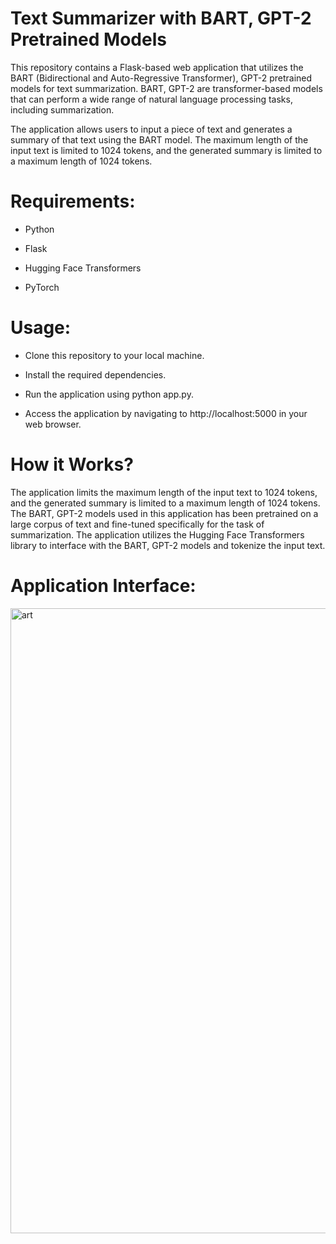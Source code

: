 # Text Summarizer with BART, GPT-2 Pretrained Models

This repository contains a Flask-based web application that utilizes the BART (Bidirectional and Auto-Regressive Transformer), GPT-2 pretrained models for text summarization. BART, GPT-2 are transformer-based models that can perform a wide range of natural language processing tasks, including summarization.

The application allows users to input a piece of text and generates a summary of that text using the BART model. The maximum length of the input text is limited to 1024 tokens, and the generated summary is limited to a maximum length of 1024 tokens.

# Requirements:

* Python 

* Flask 

* Hugging Face Transformers

* PyTorch 

# Usage:

* Clone this repository to your local machine.

* Install the required dependencies.

* Run the application using python app.py.

* Access the application by navigating to http://localhost:5000 in your web browser.

# How it Works?

The application limits the maximum length of the input text to 1024 tokens, and the generated summary is limited to a maximum length of 1024 tokens. The BART, GPT-2 models used in this application has been pretrained on a large corpus of text and fine-tuned specifically for the task of summarization. The application utilizes the Hugging Face Transformers library to interface with the BART, GPT-2 models and tokenize the input text.

# Application Interface:

<img align="right" alt="art" width="1000" src="https://i.ibb.co/Cv5FGhG/Screenshot-1.png">

